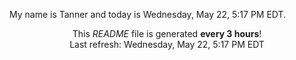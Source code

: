 My name is Tanner and today is Wednesday, May 22, 5:17 PM EDT.

<p align="center">This <i>README</i> file is generated <b>every 3 hours</b>!</br>Last refresh: Wednesday, May 22, 5:17 PM EDT<br /></p>
